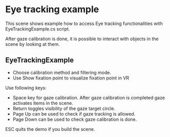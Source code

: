 # Eye tracking example

This scene shows example how to access Eye tracking functionalities with EyeTrackingExample.cs script.

After gaze calibration is done, it is possible to interact with objects in the scene by looking at them.

## EyeTrackingExample

- Choose calibration method and filtering mode.
- Use Show fixation point to visualize fixation point in VR

Use following keys:
- Space key for gaze calibration. After gaze calibration is completed gaze activates items in the scene.
- Return toggles visibility of the gaze target circle.
- Page Up can be used to check if gaze tracking is allowed.
- Page Down can be used to check gaze calibration is done.

ESC quits the demo if you build the scene.
